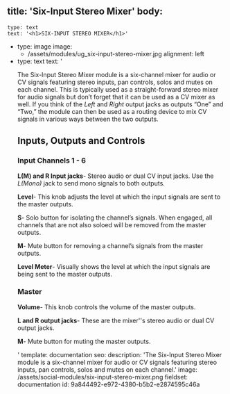 title: 'Six-Input Stereo Mixer'
body:
  -
    type: text
    text: '<h1>SIX-INPUT STEREO MIXER</h1>'
  -
    type: image
    image:
      - /assets/modules/ug_six-input-stereo-mixer.jpg
    alignment: left
  -
    type: text
    text: '<p>The Six-Input Stereo Mixer module is a six-channel mixer for audio or CV signals featuring stereo inputs, pan controls, solos and mutes on each channel. This is typically used as a straight-forward stereo mixer for audio signals but don’t forget that it can be used as a CV mixer as well. If you think of the <em>Left</em> and <em>Right</em> output jacks as outputs “One” and “Two,” the module can then be used as a routing device to mix CV signals in various ways between the two outputs.</p><h2><strong>Inputs, Outputs and Controls</strong></h2><h3><strong>Input Channels 1 - 6</strong></h3><p><strong>L(M) and R Input jacks</strong>- Stereo audio or dual CV input jacks. Use the <em>L(Mono)</em> jack to send mono signals to both outputs.</p><p><strong>Level</strong>- This knob adjusts the level at which the input signals are sent to the master outputs.&nbsp;</p><p><strong>S</strong>- Solo button for isolating the channel’s signals. When engaged, all channels that are not also soloed will be removed from the master outputs.</p><p><strong>M</strong>- Mute button for removing a channel’s signals from the master outputs.</p><p><strong>Level Meter</strong>- Visually shows the level at which the input signals are being sent to the master outputs.</p><h3><strong>Master</strong></h3><p><strong>Volume</strong>- This knob controls the volume of the master outputs.</p><p><strong>L and R output jacks</strong>- These are the mixer''s stereo audio or dual CV output jacks.</p><p><strong>M</strong>- Mute button for muting the master outputs.</p>'
template: documentation
seo:
  description: 'The Six-Input Stereo Mixer module is a six-channel mixer for audio or CV signals featuring stereo inputs, pan controls, solos and mutes on each channel.'
  image: /assets/social-modules/six-input-stereo-mixer.png
fieldset: documentation
id: 9a844492-e972-4380-b5b2-e2874595c46a
